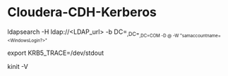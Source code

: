 # Cloudera-CDH-Kerberos

ldapsearch -H ldap://<LDAP_url> -b DC=<sub>,DC=<sub>,DC=COM -D <user>@<domain> -W "samaccountname=<WindowsLogin?>"

export KRB5_TRACE=/dev/stdout

kinit -V
